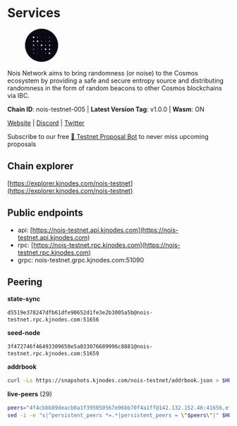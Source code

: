 # Services

<figure><img src="https://raw.githubusercontent.com/kj89/cosmos-images/main/logos/nois.png" alt=""><figcaption></figcaption></figure>

Nois Network aims to bring randomness (or noise)  to the Cosmos ecosystem by providing a safe and  secure entropy source and distributing randomness  in the form of random beacons to other Cosmos blockchains via IBC.

**Chain ID**: nois-testnet-005 | **Latest Version Tag**: v1.0.0 | **Wasm**: ON

[Website](https://nois.network) | [Discord](https://discord.gg/dHdpwtEb6F) | [Twitter](https://twitter.com/NoisRNG)



Subscribe to our free [🤖 Testnet Proposal Bot](https://t.me/kjnodes_testnet_proposal_bot) to never miss upcoming proposals


## Chain explorer
[https://explorer.kjnodes.com/nois-testnet](https://explorer.kjnodes.com/nois-testnet)

## Public endpoints

* api: [https://nois-testnet.api.kjnodes.com](https://nois-testnet.api.kjnodes.com)
* rpc: [https://nois-testnet.rpc.kjnodes.com](https://nois-testnet.rpc.kjnodes.com)
* grpc: nois-testnet.grpc.kjnodes.com:51090

## Peering

**state-sync**

```text
d5519e378247dfb61dfe90652d1fe3e2b3005a5b@nois-testnet.rpc.kjnodes.com:51656
```

**seed-node**

```text
3f472746f46493309650e5a033076689996c8881@nois-testnet.rpc.kjnodes.com:51659
```

**addrbook**
```bash
curl -Ls https://snapshots.kjnodes.com/nois-testnet/addrbook.json > $HOME/.noisd/config/addrbook.json
```

**live-peers** (29)
```bash
peers="4f4cbbb89deacb0a1f395050567e96bb70f4a1ff@142.132.152.46:41656,eff2a3659d8190f2e3f0556d9829288d29e63296@65.108.233.109:17356,da81dd66bca4bba509163dbd06b4a6b2e05c2e12@65.108.231.124:21656,80cb3138f2f951077c1e70686bb4f59e00cb1fad@135.181.18.112:55726,f7c0a82105152107c0e516056d0672d01a3a8582@88.99.56.200:26656,7eec6f0841541db4703053c478b2f8382fe824e0@89.233.108.200:26656,d5519e378247dfb61dfe90652d1fe3e2b3005a5b@65.109.68.190:51656,5a2cf815580a74c31e722737b7f48747afba1137@95.216.197.76:26656,6d6164cd45c7c65ab76abd40f5ff683f72e7f50f@65.109.92.241:40136,2b265b12688ea801b11672a47b67bb55433ccf37@185.198.27.109:26656,5ecd40831e453845587cbd03534e68a7b9fc3576@65.109.92.79:21656,d30a17b9980314aadefd270f7ca9e4b810e94aca@5.166.240.95:51656,65acf20f39df51e09027a2f204e359d57823a995@65.108.72.253:21656,a87dc8b4e827a05fe5c46aea54999120c8252587@162.19.237.81:26656,00c205b11dc2d2295749810722bb2e995a24c0c1@95.216.14.58:60656,40250630b11b62814410129ed5dc29221e141a2f@65.108.72.233:26156,4af23e5bbb434e58082054a7d97b41b62cdb4a83@195.201.197.4:30656,1f1b67a13a6c9ef47cc21a9c71eeac1adc03e05b@176.9.10.239:26656,711a4b20ce63e3a69725d27c73145519a2a1b559@161.97.159.68:17356,d82a26ef1cebfa8a57e7b06a4310b800740c1c6d@144.76.30.36:15648,35498a9c47c2901a097161cd5abc5bc758aa1b5c@38.242.158.85:51656,e07c37d68a210ee89191543e64078c7b127aa6c4@65.108.78.101:30656,4f581b36aac37da8766c9de4dc533b0740eb498d@38.242.222.52:26656,1e9f3c5da72edebe751b108aa52657b190c8991d@65.108.225.158:17356,28a94656dd4ddde090d8dd3d89865db5b6cda0ce@95.217.58.111:26656,5c2a752c9b1952dbed075c56c600c3a79b58c395@195.3.220.135:27286,40fd0b54d6a096404421a36f29ae1e3779d2ae03@207.180.208.47:26656,c60e7d9dffdc2b97e9d8b36861ff2e077c863482@65.108.2.41:60656,bca6115a0d059d21781dcdc6bfa8149ec3961bb4@46.17.250.108:60556"
sed -i -e "s|^persistent_peers *=.*|persistent_peers = \"$peers\"|" $HOME/.noisd/config/config.toml
```
